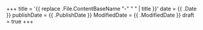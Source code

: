 +++
title = '{{ replace .File.ContentBaseName "-" " " | title }}'
date = {{ .Date }}
publishDate = {{ .PublishDate }}
ModifiedDate = {{ .ModifiedDate }}
draft = true
+++

